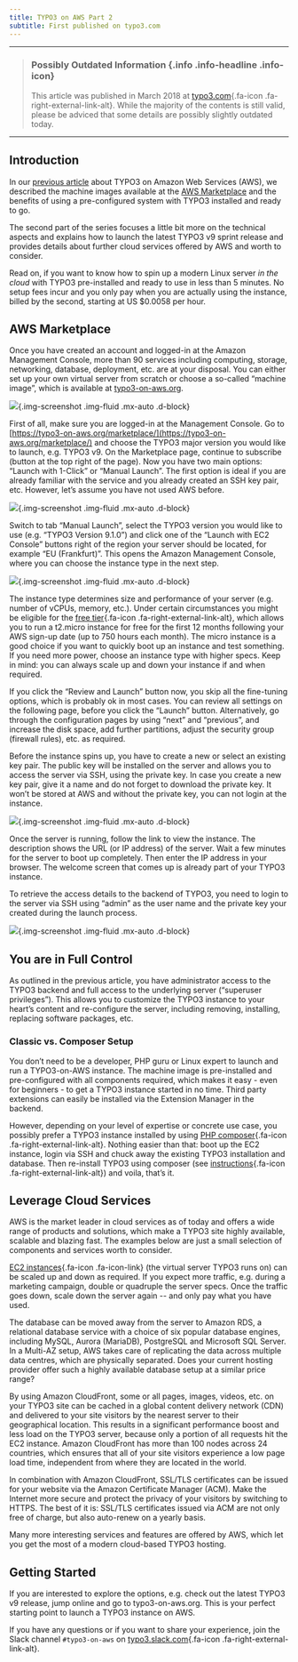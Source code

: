 ```yaml
---
title: TYPO3 on AWS Part 2
subtitle: First published on typo3.com
---
```


<hr />

> ### Possibly Outdated Information {.info .info-headline .info-icon}
>
> This article was published in March 2018 at [typo3.com](https://typo3.com/blog/typo3-on-amazon-web-services-part-2){.fa-icon .fa-right-external-link-alt}.
> While the majority of the contents is still valid, please be adviced that some details are possibly slightly outdated today.

<hr />

## Introduction

In our [previous article](typo3-on-amazon-web-services-part-1.md) about TYPO3 on Amazon Web Services (AWS), we described the machine images available at the [AWS Marketplace](https://typo3-on-aws.org/marketplace/) and the benefits of using a pre-configured system with TYPO3 installed and ready to go.

The second part of the series focuses a little bit more on the technical aspects and explains how to launch the latest TYPO3 v9 sprint release and provides details about further cloud services offered by AWS and worth to consider.

Read on, if you want to know how to spin up a modern Linux server *in the cloud* with TYPO3 pre-installed and ready to use in less than 5 minutes. No setup fees incur and you only pay when you are actually using the instance, billed by the second, starting at US $0.0058 per hour.

## AWS Marketplace

Once you have created an account and logged-in at the Amazon Management Console, more than 90 services including computing, storage, networking, database, deployment, etc. are at your disposal. You can either set up your own virtual server from scratch or choose a so-called “machine image”, which is available at [typo3-on-aws.org](https://typo3-on-aws.org/).

![](images/screenshot03.png){.img-screenshot .img-fluid .mx-auto .d-block}

First of all, make sure you are logged-in at the Management Console. Go to [https://typo3-on-aws.org/marketplace/](https://typo3-on-aws.org/marketplace/) and choose the TYPO3 major version you would like to launch, e.g. TYPO3 v9. On the Marketplace page, continue to subscribe (button at the top right of the page). Now you have two main options: “Launch with 1-Click” or “Manual Launch”. The first option is ideal if you are already familiar with the service and you already created an SSH key pair, etc. However, let’s assume you have not used AWS before.

![](images/screenshot04.png){.img-screenshot .img-fluid .mx-auto .d-block}

Switch to tab “Manual Launch”, select the TYPO3 version you would like to use (e.g. “TYPO3 Version 9.1.0”) and click one of the “Launch with EC2 Console” buttons right of the region your server should be located, for example “EU (Frankfurt)”. This opens the Amazon Management Console, where you can choose the instance type in the next step.

![](images/screenshot05.png){.img-screenshot .img-fluid .mx-auto .d-block}

The instance type determines size and performance of your server (e.g. number of vCPUs, memory, etc.). Under certain circumstances you might be eligible for the [free tier](https://aws.amazon.com/free/){.fa-icon .fa-right-external-link-alt}, which allows you to run a t2.micro instance for free for the first 12 months following your AWS sign-up date (up to 750 hours each month). The micro instance is a good choice if you want to quickly boot up an instance and test something. If you need more power, choose an instance type with higher specs. Keep in mind: you can always scale up and down your instance if and when required.

If you click the “Review and Launch” button now, you skip all the fine-tuning options, which is probably ok in most cases. You can review all settings on the following page, before you click the “Launch” button. Alternatively, go through the configuration pages by using “next” and “previous”, and increase the disk space, add further partitions, adjust the security group (firewall rules), etc. as required.

Before the instance spins up, you have to create a new or select an existing key pair. The public key will be installed on the server and allows you to access the server via SSH, using the private key. In case you create a new key pair, give it a name and do not forget to download the private key. It won’t be stored at AWS and without the private key, you can not login at the instance.

![](images/screenshot06.png){.img-screenshot .img-fluid .mx-auto .d-block}

Once the server is running, follow the link to view the instance. The description shows the URL (or IP address) of the server. Wait a few minutes for the server to boot up completely. Then enter the IP address in your browser. The welcome screen that comes up is already part of your TYPO3 instance.

To retrieve the access details to the backend of TYPO3, you need to login to the server via SSH using “admin” as the user name and the private key your created during the launch process.

![](images/screenshot07.png){.img-screenshot .img-fluid .mx-auto .d-block}

## You are in Full Control

As outlined in the previous article, you have administrator access to the TYPO3 backend and full access to the underlying server (“superuser privileges”). This allows you to customize the TYPO3 instance to your heart’s content and re-configure the server, including removing, installing, replacing software packages, etc.

### Classic vs. Composer Setup

You don’t need to be a developer, PHP guru or Linux expert to launch and run a TYPO3-on-AWS instance. The machine image is pre-installed and pre-configured with all components required, which makes it easy - even for beginners - to get a TYPO3 instance started in no time. Third party extensions can easily be installed via the Extension Manager in the backend.

However, depending on your level of expertise or concrete use case, you possibly prefer a TYPO3 instance installed by using [PHP composer](https://getcomposer.org/){.fa-icon .fa-right-external-link-alt}. Nothing easier than that: boot up the EC2 instance, login via SSH and chuck away the existing TYPO3 installation and database. Then re-install TYPO3 using composer (see [instructions](https://composer.typo3.org/){.fa-icon .fa-right-external-link-alt}) and voila, that’s it.

## Leverage Cloud Services

AWS is the market leader in cloud services as of today and offers a wide range of products and solutions, which make a TYPO3 site highly available, scalable and blazing fast. The examples below are just a small selection of components and services worth to consider.

[EC2 instances](https://aws.amazon.com/ec2/){.fa-icon .fa-icon-link} (the virtual server TYPO3 runs on) can be scaled up and down as required. If you expect more traffic, e.g. during a marketing campaign, double or quadruple the server specs. Once the traffic goes down, scale down the server again -- and only pay what you have used.

The database can be moved away from the server to Amazon RDS, a relational database service with a choice of six popular database engines, including MySQL, Aurora (MariaDB), PostgreSQL and Microsoft SQL Server. In a Multi-AZ setup, AWS takes care of replicating the data across multiple data centres, which are physically separated. Does your current hosting provider offer such a highly available database setup at a similar price range?

By using Amazon CloudFront, some or all pages, images, videos, etc. on your TYPO3 site can be cached in a global content delivery network (CDN) and delivered to your site visitors by the nearest server to their geographical location. This results in a significant performance boost and less load on the TYPO3 server, because only a portion of all requests hit the EC2 instance. Amazon CloudFront has more than 100 nodes across 24 countries, which ensures that all of your site visitors experience a low page load time, independent from where they are located in the world.

In combination with Amazon CloudFront, SSL/TLS certificates can be issued for your website via the Amazon Certificate Manager (ACM). Make the Internet more secure and protect the privacy of your visitors by switching to HTTPS. The best of it is: SSL/TLS certificates issued via ACM are not only free of charge, but also auto-renew on a yearly basis.

Many more interesting services and features are offered by AWS, which let you get the most of a modern cloud-based TYPO3 hosting.

## Getting Started

If you are interested to explore the options, e.g. check out the latest TYPO3 v9 release, jump online and go to typo3-on-aws.org. This is your perfect starting point to launch a TYPO3 instance on AWS.

If you have any questions or if you want to share your experience, join the Slack channel `#typo3-on-aws` on [typo3.slack.com](https://typo3.slack.com){.fa-icon .fa-right-external-link-alt}.
